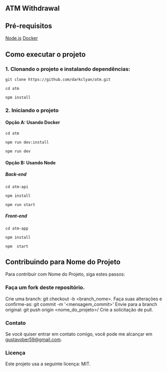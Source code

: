 ## ATM Withdrawal

## Pré-requisitos

[Node.js](https://nodejs.org/en/download)
[Docker](https://www.docker.com/get-started/)

## Como executar o projeto

### 1. Clonando o projeto e instalando dependências:

```
git clone https://github.com/darkclyan/atm.git
```

```
cd atm
```

```
npm install
```

### 2. Iniciando o projeto

#### Opção A: Usando Docker

```
cd atm
```

```
npm run dev:install
```

```
npm run dev
```

#### Opção B: Usando Node

##### Back-end

```
cd atm-api
```

```
npm install
```

```
npm run start
```

##### Front-end

```
cd atm-app
```

```
npm install
```

```
npm  start
```

## Contribuindo para Nome do Projeto

Para contribuir com Nome do Projeto, siga estes passos:

### Faça um fork deste repositório.

Crie uma branch: git checkout -b <branch_nome>.
Faça suas alterações e confirme-as: git commit -m '<mensagem_commit>'
Envie para a branch original: git push origin <nome_do_projeto>/<local>
Crie a solicitação de pull.

### Contato

Se você quiser entrar em contato comigo, você pode me alcançar em <gustavober59@gmail.com>.

### Licença

Este projeto usa a seguinte licença: MIT.
